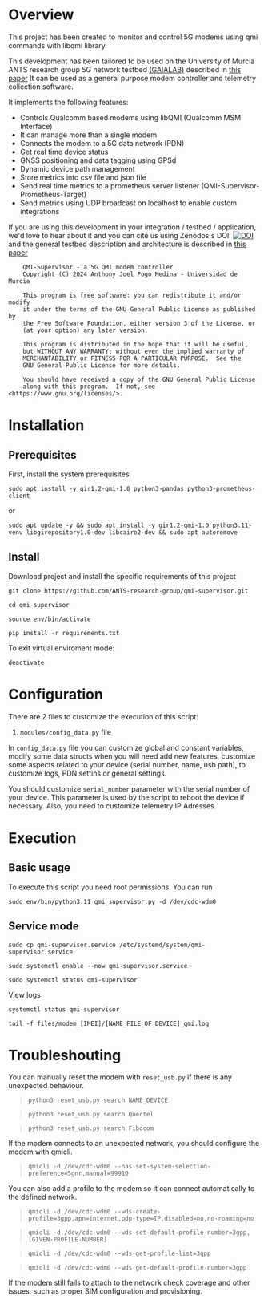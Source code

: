 # Overview
This project has been created to monitor and control 5G modems using qmi commands with libqmi library. 

This development has been tailored to be used on the University of Murcia ANTS research group 5G network testbed  [(GAIALAB)](https://ants.inf.um.es/en/gaialab) described in [this paper](https://doi.org/10.1007/978-3-031-20936-9_29)
It can be used as a general purpose modem controller and telemetry collection software.

It implements the following features:
- Controls Qualcomm based modems using libQMI (Qualcomm MSM Interface)
- It can manage more than a single modem
- Connects the modem to a 5G data network (PDN)
- Get real time device status
- GNSS positioning and data tagging using GPSd
- Dynamic device path management
- Store metrics into csv file and json file
- Send real time metrics to a prometheus server listener (QMI-Supervisor-Prometheus-Target)
- Send metrics using UDP broadcast on localhost to enable custom integrations

If you are using this development in your integration / testbed / application, we'd love to hear about it and you can cite us using Zenodos's DOI: [![DOI](https://zenodo.org/badge/DOI/10.5281/zenodo.12528538.svg)](https://doi.org/10.5281/zenodo.12528538) and the general testbed description and architecture is described in [this paper](https://doi.org/10.1007/978-3-031-20936-9_29)

```
    QMI-Supervisor - a 5G QMI modem controller
    Copyright (C) 2024 Anthony Joel Pogo Medina - Universidad de Murcia

    This program is free software: you can redistribute it and/or modify
    it under the terms of the GNU General Public License as published by
    the Free Software Foundation, either version 3 of the License, or
    (at your option) any later version.

    This program is distributed in the hope that it will be useful,
    but WITHOUT ANY WARRANTY; without even the implied warranty of
    MERCHANTABILITY or FITNESS FOR A PARTICULAR PURPOSE.  See the
    GNU General Public License for more details.

    You should have received a copy of the GNU General Public License
    along with this program.  If not, see <https://www.gnu.org/licenses/>.
```

# Installation

## Prerequisites

First, install the system prerequisites

`sudo apt install -y gir1.2-qmi-1.0 python3-pandas python3-prometheus-client`

or

`sudo apt update -y && sudo apt install -y gir1.2-qmi-1.0 python3.11-venv libgirepository1.0-dev libcairo2-dev && sudo apt autoremove`

## Install

Download project and install the specific requirements of this project

`git clone https://github.com/ANTS-research-group/qmi-supervisor.git`

`cd qmi-supervisor`

`source env/bin/activate`

`pip install -r requirements.txt`

To exit virtual enviroment mode:

`deactivate`

# Configuration

There are 2 files to customize the execution of this script:

1. `modules/config_data.py` file

In `config_data.py` file you can customize global and constant variables, modify some data structs when you will need add new features, customize some aspects related to your device (serial number, name, usb path), to customize logs, PDN settins or general settings.

You should customize `serial_number` parameter with the serial number of your device. This parameter is used by the script to reboot the device if necessary. Also, you need to customize telemetry IP Adresses.

# Execution

## Basic usage
To execute this script you need root permissions. You can run

`sudo env/bin/python3.11 qmi_supervisor.py -d /dev/cdc-wdm0`

## Service mode

`sudo cp qmi-supervisor.service /etc/systemd/system/qmi-supervisor.service`

`sudo systemctl enable --now qmi-supervisor.service`

`sudo systemctl status qmi-supervisor`

View logs

`systemctl status qmi-supervisor`

`tail -f files/modem_[IMEI]/[NAME_FILE_OF_DEVICE]_qmi.log`

# Troubleshouting

You can manually reset the modem with `reset_usb.py` if there is any unexpected behaviour.

> `python3 reset_usb.py search NAME_DEVICE`

> `python3 reset_usb.py search Quectel`

> `python3 reset_usb.py search Fibocom`

If the modem connects to an unexpected network, you should configure the modem with qmicli. 

> `qmicli -d /dev/cdc-wdm0 --nas-set-system-selection-preference=5gnr,manual=99910`

You can also add a profile to the modem so it can connect automatically to the defined network.

> `qmicli -d /dev/cdc-wdm0 --wds-create-profile=3gpp,apn=internet,pdp-type=IP,disabled=no,no-roaming=no`

> `qmicli -d /dev/cdc-wdm0 --wds-set-default-profile-number=3gpp,[GIVEN-PROFILE-NUMBER]`

> `qmicli -d /dev/cdc-wdm0 --wds-get-profile-list=3gpp`

> `qmicli -d /dev/cdc-wdm0 --wds-get-default-profile-number=3gpp`

If the modem still fails to attach to the network check coverage and other issues, such as proper SIM configuration and provisioning.


